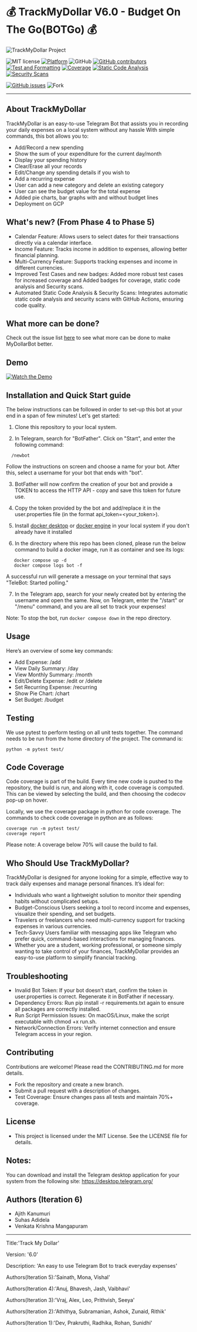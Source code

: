# 💰 TrackMyDollar V6.0 - Budget On The Go(BOTGo) 💰

![TrackMyDollar Project](docs/mytrackmydollar.png)

![MIT license](https://img.shields.io/badge/License-MIT-green.svg)
[![Platform](https://img.shields.io/badge/Platform-Telegram-blue)](https://desktop.telegram.org/)
![GitHub](https://img.shields.io/badge/Language-Python-blue.svg)
[![GitHub contributors](https://img.shields.io/github/contributors/Fall24-SE-ASK/TrackMyDollar-v6)](https://github.com/Fall24-SE-ASK/TrackMyDollar-v6/graphs/contributors)
[![Test and Formatting](https://github.com/Fall24-SE-ASK/TrackMyDollar-v6/actions/workflows/test.yml/badge.svg)](https://github.com/Fall24-SE-ASK/TrackMyDollar-v6/actions/workflows/test.yml)
[![Coverage](https://img.shields.io/endpoint?url=https://gist.githubusercontent.com/ajith05/15d3ab1238848f946ed98c192fb45195/raw/coverage.json)](https://github.com/Fall24-SE-ASK/TrackMyDollar-v6/actions/workflows/test.yml)
[![Static Code Analysis](https://img.shields.io/endpoint?url=https://gist.githubusercontent.com/ajith05/c440db3fed64acd19235da2713aa8c7f/raw/Static_code_analysis.json)](https://github.com/Fall24-SE-ASK/TrackMyDollar-v6/actions/workflows/test.yml)
[![Security Scans](https://img.shields.io/endpoint?url=https://gist.githubusercontent.com/ajith05/3e60ee211c19e4f20d7c8bb5736f9361/raw/Security_scan.json)](https://github.com/Fall24-SE-ASK/TrackMyDollar-v6/actions/workflows/test.yml)


<!-- [![codecov](https://codecov.io/gh/sak007/MyDollarBot-BOTGo/branch/main/graph/badge.svg?token=5AYMR8MNMP)](https://codecov.io/gh/sak007/MyDollarBot-BOTGo) -->
[![GitHub issues](https://img.shields.io/github/issues/Fall24-SE-ASK/TrackMyDollar-v6)](https://github.com/Fall24-SE-ASK/TrackMyDollar-v6/issues)
![Fork](https://img.shields.io/github/forks/anuj672/MyDollarBot-BOTGo)

<hr>

## About TrackMyDollar

TrackMyDollar is an easy-to-use Telegram Bot that assists you in recording your daily expenses on a local system without any hassle 
With simple commands, this bot allows you to:
- Add/Record a new spending
- Show the sum of your expenditure for the current day/month
- Display your spending history
- Clear/Erase all your records
- Edit/Change any spending details if you wish to
- Add a recurring expense 
- User can add a new category and delete an existing category 
- User can see the budget value for the total expense 
- Added pie charts, bar graphs with and without budget lines 
- Deployment on GCP 

## What's new? (From Phase 4 to Phase 5)

- Calendar Feature: Allows users to select dates for their transactions directly via a calendar interface.
- Income Feature: Tracks income in addition to expenses, allowing better financial planning.
- Multi-Currency Feature: Supports tracking expenses and income in different currencies.
- Improved Test Cases and new badges: Added more robust test cases for increased coverage and Added badges for coverage, static code analysis and Security scans.
- Automated Static Code Analysis & Security Scans: Integrates automatic static code analysis and security scans with GitHub Actions, ensuring code quality.


## What more can be done?
Check out the issue list [here](https://github.com/Fall24-SE-ASK/TrackMyDollar-v6/issues) to see what more can be done to make MyDollarBot better. 

## Demo

[![Watch the Demo](https://img.youtube.com/vi/LZnSmxAyVUo/0.jpg)](https://www.youtube.com/watch?v=LZnSmxAyVUo)

## Installation and Quick Start guide

The below instructions can be followed in order to set-up this bot at your end in a span of few minutes! Let's get started:

1. Clone this repository to your local system.

2. In Telegram, search for "BotFather". Click on "Start", and enter the following command:
```
  /newbot
```
Follow the instructions on screen and choose a name for your bot. After this, select a username for your bot that ends with "bot".

3. BotFather will now confirm the creation of your bot and provide a TOKEN to access the HTTP API - copy and save this token for future use.

4. Copy the token provided by the bot and add/replace it in the user.properties file (in the format api_token=<your_token>).

5. Install [docker desktop](https://docs.docker.com/desktop/) or [docker engine](https://docs.docker.com/engine/) in your local system if you don't already have it installed

6. In the directory where this repo has been cloned, please run the below command to build a docker image, run it as container and see its logs:
```
   docker compose up -d
   docker compose logs bot -f
```

A successful run will generate a message on your terminal that says "TeleBot: Started polling." 

7. In the Telegram app, search for your newly created bot by entering the username and open the same. Now, on Telegram, enter the "/start" or "/menu" command, and you are all set to track your expenses!

Note: To stop the bot, run `docker compose down` in the repo directory.

## Usage
Here’s an overview of some key commands:

- Add Expense: /add <amount> <category> <description>
- View Daily Summary: /day
- View Monthly Summary: /month
- Edit/Delete Expense: /edit <id> or /delete <id>
- Set Recurring Expense: /recurring <amount> <category>
- Show Pie Chart: /chart
- Set Budget: /budget <amount>

## Testing

We use pytest to perform testing on all unit tests together. The command needs to be run from the home directory of the project. The command is:
```
python -m pytest test/
```

## Code Coverage

Code coverage is part of the build. Every time new code is pushed to the repository, the build is run, and along with it, code coverage is computed. This can be viewed by selecting the build, and then choosing the codecov pop-up on hover.

Locally, we use the coverage package in python for code coverage. The commands to check code coverage in python are as follows:

```
coverage run -m pytest test/
coverage report
```

Please note: A coverage below 70% will cause the build to fail.

## Who Should Use TrackMyDollar?
TrackMyDollar is designed for anyone looking for a simple, effective way to track daily expenses and manage personal finances. It’s ideal for:

- Individuals who want a lightweight solution to monitor their spending habits without complicated setups.
- Budget-Conscious Users seeking a tool to record income and expenses, visualize their spending, and set budgets.
- Travelers or freelancers who need multi-currency support for tracking expenses in various currencies.
- Tech-Savvy Users familiar with messaging apps like Telegram who prefer quick, command-based interactions for managing finances.
- Whether you are a student, working professional, or someone simply wanting to take control of your finances, TrackMyDollar provides an easy-to-use platform to simplify financial tracking.

## Troubleshooting

- Invalid Bot Token: If your bot doesn’t start, confirm the token in user.properties is correct. Regenerate it in BotFather if necessary.
- Dependency Errors: Run pip install -r requirements.txt again to ensure all packages are correctly installed.
- Run Script Permission Issues: On macOS/Linux, make the script executable with chmod +x run.sh.
- Network/Connection Errors: Verify internet connection and ensure Telegram access in your region.

## Contributing
Contributions are welcome! Please read the CONTRIBUTING.md for more details.

- Fork the repository and create a new branch.
- Submit a pull request with a description of changes.
- Test Coverage: Ensure changes pass all tests and maintain 70%+ coverage.

## License
- This project is licensed under the MIT License. See the LICENSE file for details.

## Notes:
You can download and install the Telegram desktop application for your system from the following site: https://desktop.telegram.org/

## Authors (Iteration 6)
- Ajith Kanumuri
- Suhas Adidela
- Venkata Krishna Mangapuram
  
<hr>
<p>Title:'Track My Dollar'</p>
<p>Version: '6.0'</p>
<p>Description: 'An easy to use Telegram Bot to track everyday expenses'</p>
<p>Authors(Iteration 5):'Sainath, Mona, Vishal'</p>
<p>Authors(Iteration 4):'Anuj, Bhavesh, Jash, Vaibhavi'</p>
<p>Authors(Iteration 3):'Vraj, Alex, Leo, Prithvish, Seeya'</p>
<p>Authors(Iteration 2):'Athithya, Subramanian, Ashok, Zunaid, Rithik'</p>
<p>Authors(Iteration 1):'Dev, Prakruthi, Radhika, Rohan, Sunidhi'</p>
